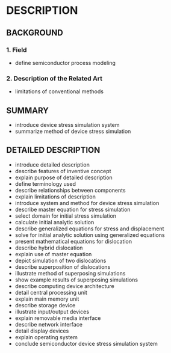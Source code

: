 # DESCRIPTION

## BACKGROUND

### 1. Field

- define semiconductor process modeling

### 2. Description of the Related Art

- limitations of conventional methods

## SUMMARY

- introduce device stress simulation system
- summarize method of device stress simulation

## DETAILED DESCRIPTION

- introduce detailed description
- describe features of inventive concept
- explain purpose of detailed description
- define terminology used
- describe relationships between components
- explain limitations of description
- introduce system and method for device stress simulation
- describe master equation for stress simulation
- select domain for initial stress simulation
- calculate initial analytic solution
- describe generalized equations for stress and displacement
- solve for initial analytic solution using generalized equations
- present mathematical equations for dislocation
- describe hybrid dislocation
- explain use of master equation
- depict simulation of two dislocations
- describe superposition of dislocations
- illustrate method of superposing simulations
- show example results of superposing simulations
- describe computing device architecture
- detail central processing unit
- explain main memory unit
- describe storage device
- illustrate input/output devices
- explain removable media interface
- describe network interface
- detail display devices
- explain operating system
- conclude semiconductor device stress simulation system


